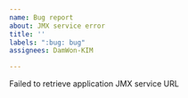 ```yaml
---
name: Bug report
about: JMX service error
title: ''
labels: ":bug: bug"
assignees: DamWon-KIM

---
```


Failed to retrieve application JMX service URL
